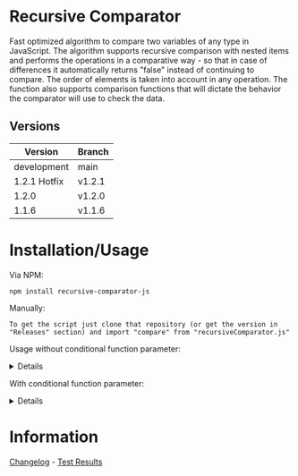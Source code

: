 # Recursive Comparator
Fast optimized algorithm to compare two variables of any type in JavaScript. The algorithm supports recursive 
comparison with nested items and performs the operations in a comparative way - so that in case of differences 
it automatically returns "false" instead of continuing to compare. The order of elements is taken into account 
in any operation. The function also supports comparison functions that will dictate the behavior the comparator 
will use to check the data.

## Versions

| Version | Branch |
| ------- | ------ |
| development | main |
| 1.2.1 Hotfix | v1.2.1 |
| 1.2.0 | v1.2.0 |
| 1.1.6 | v1.1.6 |

# Installation/Usage

Via NPM:

```
npm install recursive-comparator-js
```

Manually:

```
To get the script just clone that repository (or get the version in "Releases" section) and import "compare" from "recursiveComparator.js"
```

Usage without conditional function parameter:

<details>

```js
compare([{a: 1}], [{a: 1}]); //(May be equal) True
compare([[1]], [[3]]); //(May be equal) False
```

</details>

With conditional function parameter:

<details>

```js
compare([{a: 1}], [{a: 1}], (a, b) => !compare(a, b)); //(May pass in the function parameters) False
compare([{a: 1}], [{a: 1}], (a, b) => compare(a, b)); //(May pass in the function parameters) True
```

</details>

# Information
<a href="./info/Changelog.md">Changelog</a> - <a href="./info/TestResults.md">Test Results</a>


